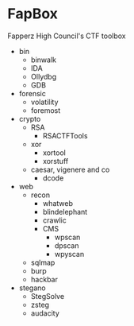 # FapBox
Fapperz High Council's CTF toolbox

 - bin
    - binwalk
    - IDA
    - Ollydbg
    - GDB
 - forensic
    - volatility
    - foremost
 - crypto
    - RSA
        - RSACTFTools
    - xor
        - xortool
        - xorstuff
    - caesar, vigenere and co
        - dcode
 - web
    - recon
        - whatweb
        - blindelephant
        - crawlic
        - CMS
            - wpscan
            - dpscan
            - wpyscan
    - sqlmap
    - burp
    - hackbar
 - stegano
    - StegSolve
    - zsteg
    - audacity
